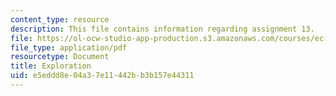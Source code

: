 ```yaml
---
content_type: resource
description: This file contains information regarding assignment 13.
file: https://ol-ocw-studio-app-production.s3.amazonaws.com/courses/ec-050-recreate-experiments-from-history-inform-the-future-from-the-past-galileo-january-iap-2010/e5eddd8e04a37e11442bb3b157e44311_MITEC_050IAP10_assn13.pdf
file_type: application/pdf
resourcetype: Document
title: Exploration
uid: e5eddd8e-04a3-7e11-442b-b3b157e44311
---
```

